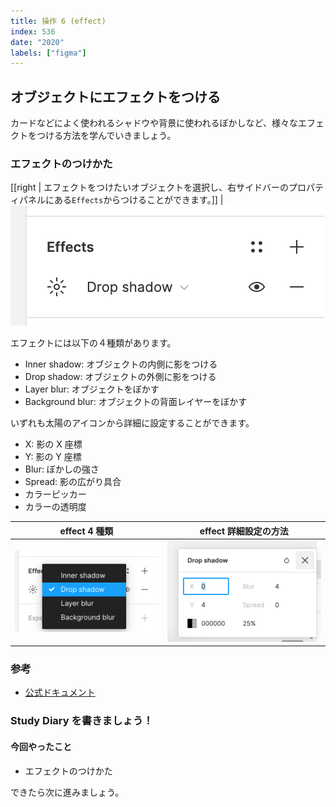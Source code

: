 ```yaml
---
title: 操作 6 (effect)
index: 536
date: "2020"
labels: ["figma"]
---
```


## オブジェクトにエフェクトをつける

カードなどによく使われるシャドウや背景に使われるぼかしなど、様々なエフェクトをつける方法を学んでいきましょう。

### エフェクトのつけかた

[[right | エフェクトをつけたいオブジェクトを選択し、右サイドバーのプロパティパネルにある`Effects`からつけることができます。]]
| ![effects](./img/effects.png)

エフェクトには以下の４種類があります。

- Inner shadow: オブジェクトの内側に影をつける
- Drop shadow: オブジェクトの外側に影をつける
- Layer blur: オブジェクトをぼかす
- Background blur: オブジェクトの背面レイヤーをぼかす

いずれも太陽のアイコンから詳細に設定することができます。

- X: 影の X 座標
- Y: 影の Y 座標
- Blur: ぼかしの強さ
- Spread: 影の広がり具合
- カラーピッカー
- カラーの透明度

| effect 4 種類                   | effect 詳細設定の方法                     |
| ------------------------------- | ----------------------------------------- |
| ![effects2](./img/effects2.png) | ![detail-shadow](./img/detail-shadow.png) |

### 参考

- [公式ドキュメント](https://help.figma.com/hc/en-us/articles/360041488473-Apply-shadow-or-blur-effects)

### Study Diary を書きましょう！

#### 今回やったこと

- エフェクトのつけかた

できたら次に進みましょう。
